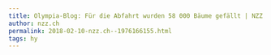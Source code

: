 ```yaml
---
title: Olympia-Blog: Für die Abfahrt wurden 58 000 Bäume gefällt | NZZ
author: nzz.ch
permalink: 2018-02-10-nzz.ch--1976166155.html
tags: hy
---
```


